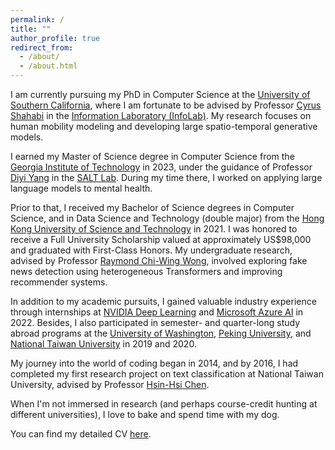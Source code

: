 ```yaml
---
permalink: /
title: ""
author_profile: true
redirect_from: 
  - /about/
  - /about.html
---
```


I am currently pursuing my PhD in Computer Science at the [University of Southern California](https://www.usc.edu/), where I am fortunate to be advised by Professor [Cyrus Shahabi](https://infolab.usc.edu/Shahabi/index.html) in the [Information Laboratory (InfoLab)](https://infolab.usc.edu/). My research focuses on human mobility modeling and developing large spatio-temporal generative models.

I earned my Master of Science degree in Computer Science from the [Georgia Institute of Technology](https://www.gatech.edu/) in 2023, under the guidance of Professor [Diyi Yang](https://cs.stanford.edu/~diyiy/) in the [SALT Lab](https://saltlab.stanford.edu/). During my time there, I worked on applying large language models to mental health.

Prior to that, I received my Bachelor of Science degrees in Computer Science, and in Data Science and Technology (double major) from the [Hong Kong University of Science and Technology](https://hkust.edu.hk/) in 2021. I was honored to receive a Full University Scholarship valued at approximately US$98,000 and graduated with First-Class Honors. My undergraduate research, advised by Professor [Raymond Chi-Wing Wong](https://www.cse.ust.hk/~raywong/), involved exploring fake news detection using heterogeneous Transformers and improving recommender systems.

In addition to my academic pursuits, I gained valuable industry experience through internships at [NVIDIA Deep Learning](https://developer.nvidia.com/deep-learning) and [Microsoft Azure AI](https://azure.microsoft.com/en-us/solutions/ai) in 2022. Besides, I also participated in semester- and quarter-long study abroad programs at the [University of Washington](https://www.washington.edu/), [Peking University](https://english.pku.edu.cn/), and [National Taiwan University](https://www.ntu.edu.tw/english/) in 2019 and 2020.

My journey into the world of coding began in 2014, and by 2016, I had completed my first research project on text classification at National Taiwan University, advised by Professor [Hsin-Hsi Chen](https://nlg.csie.ntu.edu.tw/advisor.php).

When I'm not immersed in research (and perhaps course-credit hunting at different universities), I love to bake and spend time with my dog.

You can find my detailed CV [here](https://drive.google.com/file/d/1k8uxxQUfVkgt5J3U8atQpoPlXlFpBSFS/view?usp=drive_link).
